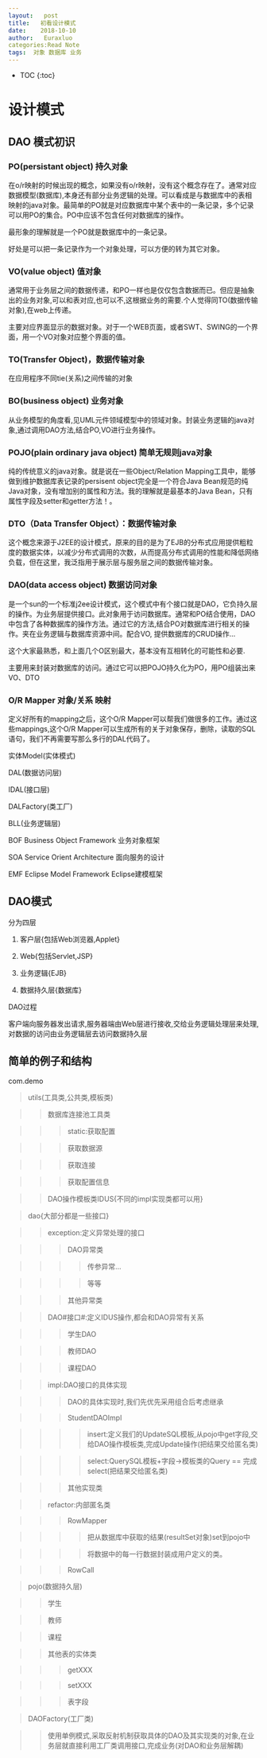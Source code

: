 ```yaml
---
layout:   post          
title:   初看设计模式        
date:    2018-10-10       
author:   Euraxluo           
categories:Read Note
tags:  对象 数据库 业务
---
```

* TOC
{:toc}


# 设计模式


## DAO 模式初识







### PO(persistant object) 持久对象



在o/r映射的时候出现的概念，如果没有o/r映射，没有这个概念存在了。通常对应数据模型(数据库),本身还有部分业务逻辑的处理。可以看成是与数据库中的表相映射的java对象。最简单的PO就是对应数据库中某个表中的一条记录，多个记录可以用PO的集合。PO中应该不包含任何对数据库的操作。

最形象的理解就是一个PO就是数据库中的一条记录。

好处是可以把一条记录作为一个对象处理，可以方便的转为其它对象。



### VO(value object) 值对象

通常用于业务层之间的数据传递，和PO一样也是仅仅包含数据而已。但应是抽象出的业务对象,可以和表对应,也可以不,这根据业务的需要.个人觉得同TO(数据传输对象),在web上传递。

主要对应界面显示的数据对象。对于一个WEB页面，或者SWT、SWING的一个界面，用一个VO对象对应整个界面的值。



### TO(Transfer Object)，数据传输对象

在应用程序不同tie(关系)之间传输的对象



### BO(business object) 业务对象

从业务模型的角度看,见UML元件领域模型中的领域对象。封装业务逻辑的java对象,通过调用DAO方法,结合PO,VO进行业务操作。



### POJO(plain ordinary java object) 简单无规则java对象

纯的传统意义的java对象。就是说在一些Object/Relation Mapping工具中，能够做到维护数据库表记录的persisent object完全是一个符合Java Bean规范的纯Java对象，没有增加别的属性和方法。我的理解就是最基本的Java Bean，只有属性字段及setter和getter方法！。



### DTO（Data Transfer Object）：数据传输对象

这个概念来源于J2EE的设计模式，原来的目的是为了EJB的分布式应用提供粗粒度的数据实体，以减少分布式调用的次数，从而提高分布式调用的性能和降低网络负载，但在这里，我泛指用于展示层与服务层之间的数据传输对象。



### DAO(data access object) 数据访问对象

是一个sun的一个标准j2ee设计模式，这个模式中有个接口就是DAO，它负持久层的操作。为业务层提供接口。此对象用于访问数据库。通常和PO结合使用，DAO中包含了各种数据库的操作方法。通过它的方法,结合PO对数据库进行相关的操作。夹在业务逻辑与数据库资源中间。配合VO, 提供数据库的CRUD操作...

这个大家最熟悉，和上面几个O区别最大，基本没有互相转化的可能性和必要.

主要用来封装对数据库的访问。通过它可以把POJO持久化为PO，用PO组装出来VO、DTO





### O/R Mapper 对象/关系 映射

定义好所有的mapping之后，这个O/R Mapper可以帮我们做很多的工作。通过这些mappings,这个O/R Mapper可以生成所有的关于对象保存，删除，读取的SQL语句，我们不再需要写那么多行的DAL代码了。

实体Model(实体模式)

DAL(数据访问层)

IDAL(接口层)

DALFactory(类工厂)

BLL(业务逻辑层)

BOF Business Object Framework 业务对象框架

SOA Service Orient Architecture 面向服务的设计

EMF Eclipse Model Framework Eclipse建模框架



## DAO模式



分为四层

1. 客户层{包括Web浏览器,Applet}

2. Web{包括Servlet,JSP}

3. 业务逻辑{EJB}

4. 数据持久层{数据库}



DAO过程

客户端向服务器发出请求,服务器端由Web层进行接收,交给业务逻辑处理层来处理,对数据的访问由业务逻辑层去访问数据持久层



## 简单的例子和结构

com.demo

>utils(工具类,公共类,模板类)



>>数据库连接池工具类



>>>static:获取配置

>>>获取数据源

>>>获取连接

>>>获取配置信息



>>DAO操作模板类IDUS{不同的impl实现类都可以用}





>dao{大部分都是一些接口}

>

>>exception:定义异常处理的接口



>>>DAO异常类



>>>>传参异常...

>>>>等等



>>>其他异常类



>>DAO#接口#:定义IDUS操作,都会和DAO异常有关系



>>>学生DAO

>>>教师DAO

>>>课程DAO



>>impl:DAO接口的具体实现



>>>DAO的具体实现时,我们先优先采用组合后考虑继承

>>>StudentDAOImpl



>>>>insert:定义我们的UpdateSQL模板,从pojo中get字段,交给DAO操作模板类,完成Update操作(把结果交给匿名类)

>>>>select:QuerySQL模板+字段->模板类的Query == 完成select(把结果交给匿名类)



>>>其他实现类



>>refactor:内部匿名类



>>>RowMapper



>>>>把从数据库中获取的结果(resultSet对象)set到pojo中

>>>>将数据中的每一行数据封装成用户定义的类。



>>>RowCall



>pojo(数据持久层)



>>学生

>>教师

>>课程

>>其他表的实体类



>>>getXXX

>>>setXXX

>>>表字段



>DAOFactory(工厂类)



>>使用单例模式,采取反射机制获取具体的DAO及其实现类的对象,在业务层就直接利用工厂类调用接口,完成业务(对DAO和业务层解耦)






